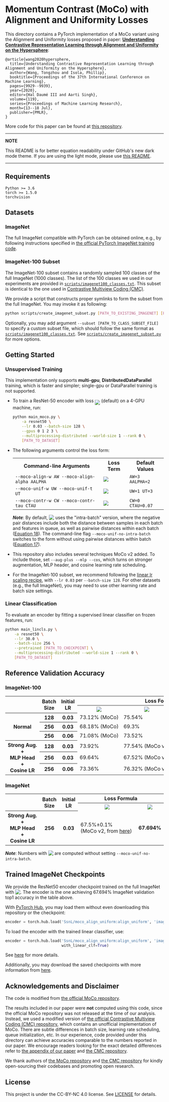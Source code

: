 <!-- Copyright (c) 2020 Tongzhou Wang -->
# Momentum Contrast (MoCo) with Alignment and Uniformity Losses

This directory contains a PyTorch implementation of a MoCo variant using the Alignment and Uniformity losses proposed in paper: [**Understanding Contrastive Representation Learning through Alignment and Uniformity on the Hypersphere**](https://arxiv.org/abs/2005.10242):
```
@article{wang2020hypersphere,
  title={Understanding Contrastive Representation Learning through Alignment and Uniformity on the Hypersphere},
  author={Wang, Tongzhou and Isola, Phillip},
  booktitle={Proceedings of the 37th International Conference on Machine Learning},
  pages={9929--9939},
  year={2020},
  editor={Hal Daumé III and Aarti Singh},
  volume={119},
  series={Proceedings of Machine Learning Research},
  month={13--18 Jul},
  publisher={PMLR},
}
```

More code for this paper can be found at [this repository](https://github.com/SsnL/align_uniform).

---
**NOTE**

This README is for better equation readability under GitHub's new dark mode theme. If you are using the light mode, please use [this README](./README.md).

---

## Requirements
```
Python >= 3.6
torch >= 1.5.0
torchvision
```

## Datasets

### ImageNet

The full ImageNet compatible with PyTorch can be obtained online, e.g., by following instructions specified in [the official PyTorch ImageNet training code](https://github.com/pytorch/examples/tree/master/imagenet#requirements).

### ImageNet-100 Subset

The ImageNet-100 subset contains a randomly sampled 100 classes of the full ImageNet (1000 classes). The list of the 100 classes we used in our experiments are provided in [`scripts/imagenet100_classes.txt`](./scripts/imagenet100_classes.txt). This subset is identical to the one used in [Contrastive Multiview Coding (CMC)](https://arxiv.org/abs/1906.05849).

We provide a script that constructs proper symlinks to form the subset from the full ImageNet. You may invoke it as following:

```sh
python scripts/create_imagenet_subset.py [PATH_TO_EXISTING_IMAGENET] [PATH_TO_CREATE_SUBSET]
```

Optionally, you may add argument `--subset [PATH_TO_CLASS_SUBSET_FILE]` to specify a custom subset file, which should follow the same format as [`scripts/imagenet100_classes.txt`](./scripts/imagenet100_classes.txt). See [`scripts/create_imagenet_subset.py`](./scripts/create_imagenet_subset.py) for more options.

## Getting Started

### Unsupervised Training

This implementation only supports **multi-gpu**, **DistributedDataParallel** training, which is faster and simpler; single-gpu or DataParallel training is not supported.

+ To train a ResNet-50 encoder with loss <img src="https://latex.codecogs.com/svg.latex?\color{White}\begin{tabular}[b]{@{}c@{}}$3\cdot\mathcal{L}_\mathsf{align}(\alpha\mkern1.5mu{=}\mkern1.5mu2)+\mathcal{L}_\mathsf{uniform}(t\mkern1.5mu{=}\mkern1.5mu3)$\vspace{-5pt}\\{\color{black}.}\\\end{tabular} " align="middle" /> (default) on a 4-GPU machine, run:

  ```sh
  python main_moco.py \
      -a resnet50 \
      --lr 0.03 --batch-size 128 \
      --gpus 0 1 2 3 \
      --multiprocessing-distributed --world-size 1 --rank 0 \
      [PATH_TO_DATASET]
  ```

+ The following arguments control the loss form:
  <table>
    <tr>
      <th>Command-line Arguments</th>
      <th>Loss Term</th>
      <th>Default Values</th>
    </tr>
    <tr>
      <td><code>--moco-align-w AW --moco-align-alpha AALPHA</code></td>
      <td><img src="https://latex.codecogs.com/svg.latex?\color{White}\begin{tabular}[b]{@{}c@{}}$\texttt{AW}\cdot\mathcal{L}_\mathsf{align}(\alpha\mkern1.5mu{=}\mkern1.5mu\texttt{AALPHA})$\vspace{-8pt}\\{\color{black}.}\\\end{tabular}" align="middle" /></td>
      <td><code>AW=3 AALPHA=2</code></td>
    </tr>
    <tr>
      <td><code>--moco-unif-w UW --moco-unif-t UT</code></td>
      <td><img src="https://latex.codecogs.com/svg.latex?\color{White}\begin{tabular}[b]{@{}c@{}}$\texttt{UW}\cdot\mathcal{L}_\mathsf{uniform}(t\mkern1.5mu{=}\mkern1.5mu\texttt{UT})$\vspace{-8pt}\\{\color{black}.}\\\end{tabular}" align="middle" /></td>
      <td><code>UW=1 UT=3</code></td>
    </tr>
    <tr>
      <td><code>--moco-contr-w CW --moco-contr-tau CTAU</code></td>
      <td><img src="https://latex.codecogs.com/svg.latex?\begin{tabular}[b]{@{}c@{}}\color{White}$\texttt{CW}\cdot\mathcal{L}_\mathsf{contrastive}(\tau\mkern1.5mu{=}\mkern1.5mu\texttt{CTAU})$\vspace{-8pt}\\{\color{black}.}\\\end{tabular}" align="middle" /></td>
      <td><code>CW=0 CTAU=0.07</code></td>
    </tr>
  </table>

  ***Note***: By default, <img src="https://latex.codecogs.com/svg.latex?\color{White}\begin{tabular}[b]{@{}c@{}}{\color{black}.}\vspace{-4pt}\\$\mathcal{L}_\mathsf{uniform}$\end{tabular} " align="top" /> uses the "intra-batch" version, where the negative pair distances include both the distance between samples in each batch and features in queue, as well as pairwise distances within each batch ([Equation 18](https://arxiv.org/pdf/2005.10242.pdf#page=23)). The command-line flag `--moco-unif-no-intra-batch` switches to the form without using pairwise distances within batch ([Equation 17](https://arxiv.org/pdf/2005.10242.pdf#page=23)).

+ This repository also includes several techniques MoCo v2 added. To include those, set `--aug-plus --mlp --cos`, which turns on stronger augmentation, MLP header, and cosine learning rate scheduling.

+ For the ImageNet-100 subset, we recommend following the [linear lr scaling recipe](https://arxiv.org/abs/1706.02677), with `--lr 0.03` per `--batch-size 128`. For other datasets (e.g., the full ImageNet), you may need to use other learning rate and batch size settings.

### Linear Classification

To evaluate an encoder by fitting a supervised linear classifier on frozen features, run:

```sh
python main_lincls.py \
    -a resnet50 \
    --lr 30.0 \
    --batch-size 256 \
    --pretrained [PATH_TO_CHECKPOINT] \
    --multiprocessing-distributed --world-size 1 --rank 0 \
    [PATH_TO_DATASET]
```

## Reference Validation Accuracy

### ImageNet-100

<table>
   <tr>
      <th rowspan="2"></th>
      <th rowspan="2">Batch Size</th>
      <th rowspan="2">Initial LR</th>
      <th colspan="5">Loss Formula</th>
   </tr>
   <tr>
      <th>
        <img src="https://latex.codecogs.com/svg.latex?\color{White}\mathcal{L}_\mathsf{contrastive}(\tau\mkern1.5mu{=}\mkern1.5mu0.07)" />
      </th>
      <th>
        <img src="https://latex.codecogs.com/svg.latex?\color{White}\mathcal{L}_\mathsf{contrastive}(\tau\mkern1.5mu{=}\mkern1.5mu0.2)" />
      </th>
      <th>
        <img src="https://latex.codecogs.com/svg.latex?\color{White}\shortstack{$2\cdot\mathcal{L}_\mathsf{align}(\alpha\mkern1.5mu{=}\mkern1.5mu2)$\\$+\hspace{3pt}\mathcal{L}_\mathsf{uniform}(t\mkern1.5mu{=}\mkern1.5mu2)$} " />
      </th>
      <th>
        <img src="https://latex.codecogs.com/svg.latex?\color{White}\shortstack{$3\cdot\mathcal{L}_\mathsf{align}(\alpha\mkern1.5mu{=}\mkern1.5mu2)$\\$+\hspace{3pt}\mathcal{L}_\mathsf{uniform}(t\mkern1.5mu{=}\mkern1.5mu3)$} " />
      </th>
      <th>
        <img src="https://latex.codecogs.com/svg.latex?\color{White}\shortstack{$4\cdot\mathcal{L}_\mathsf{align}(\alpha\mkern1.5mu{=}\mkern1.5mu2)$\\$+\hspace{3pt}\mathcal{L}_\mathsf{uniform}(t\mkern1.5mu{=}\mkern1.5mu4)$} " />
      </th>
   </tr>
   <tr>
      <th rowspan="3">Normal</th>
      <th>128</th>
      <th>0.03</th>
      <td>73.12%&nbsp;(MoCo)</td>
      <td>75.54%</td>
      <td>75.44%</td>
      <td><strong>75.62%</strong></td>
      <td>74.52%</td>

   </tr>
   <tr>
      <th>256</th>
      <th>0.03</th>
      <td>68.18%&nbsp;(MoCo)</td>
      <td>69.3%</td>
      <td>68.28%</td>
      <td>69.66%</td>
      <td>69.46%</td>
   </tr>
   <tr>
      <th>256</th>
      <th>0.06</th>
      <td>71.08%&nbsp;(MoCo)</td>
      <td>73.52%</td>
      <td>73.34%</td>
      <td>73.36%</td>
      <td>73.18%</td>
   </tr>
   <tr>
      <th rowspan="3"><div>Strong&nbsp;Aug.</div>+<div>MLP&nbsp;Head</div>+<div>Cosine&nbsp;LR</div></th>
      <th>128</th>
      <th>0.03</th>
      <td>73.92%</td>
      <td>77.54%&nbsp;(MoCo&nbsp;v2)</td>
      <td>77.4%</td>
      <td><strong>77.66%</strong></td>
      <td>76.7%</td>
   </tr>
   <tr>
      <th>256</th>
      <th>0.03</th>
      <td>69.64%</td>
      <td>67.52%&nbsp;(MoCo&nbsp;v2)</td>
      <td>66.92%</td>
      <td>67.44%</td>
      <td>71.42%</td>
   </tr>
   <tr>
      <th>256</th>
      <th>0.06</th>
      <td>73.36%</td>
      <td>76.32%&nbsp;(MoCo&nbsp;v2)</td>
      <td>75.5%</td>
      <td>75.74%</td>
      <td>73.84%</td>
   </tr>
</table>

### ImageNet

<table>
   <tr>
      <th rowspan="2"></th>
      <th rowspan="2">Batch Size</th>
      <th rowspan="2">Initial LR</th>
      <th colspan="5">Loss Formula</th>
   </tr>
   <tr>
      <th>
        <img src="https://latex.codecogs.com/svg.latex?\color{White}\mathcal{L}_\mathsf{contrastive}(\tau\mkern1.5mu{=}\mkern1.5mu0.2)" />
      </th>
      <th>
        <img src="https://latex.codecogs.com/svg.latex?\color{White}3\cdot\mathcal{L}_\mathsf{align}(\alpha\mkern1.5mu{=}\mkern1.5mu2)+\hspace{3pt}\mathcal{L}_\mathsf{uniform}(t\mkern1.5mu{=}\mkern1.5mu3) " />
      </th>
   </tr>
   <tr>
      <th><div>Strong&nbsp;Aug.</div>+<div>MLP&nbsp;Head</div>+<div>Cosine&nbsp;LR</div></th>
      <th>256</th>
      <th>0.03</th>
      <td>67.5%±0.1% (MoCo&nbsp;v2,&nbsp;from&nbsp;<a href="https://github.com/facebookresearch/moco/tree/3631be074a0a14ab85c206631729fe035e54b525#linear-classification">here</a>)</td>
      <td><strong>67.694%</strong></td>
   </tr>
</table>

***Note***: Numbers with <img src="https://latex.codecogs.com/svg.latex?\color{White}\begin{tabular}[b]{@{}c@{}}{\color{black}.}\vspace{-4pt}\\$\mathcal{L}_\mathsf{uniform}$\end{tabular} " align="top" /> are computed without setting `--moco-unif-no-intra-batch`.

## Trained ImageNet Checkpoints

We provide the ResNet50 encoder checkpoint trained on the full ImageNet with <img src="https://latex.codecogs.com/svg.latex?\color{White}\begin{tabular}[b]{@{}c@{}}{\color{Black}.}\vspace{-4pt}\\$3\cdot\mathcal{L}_\mathsf{align}(\alpha\mkern1.5mu{=}\mkern1.5mu2)+\hspace{3pt}\mathcal{L}_\mathsf{uniform}(t\mkern1.5mu{=}\mkern1.5mu3)$\end{tabular}" align="top" />. The encoder is the one achieving 67.694% ImageNet validation top1 accuracy in the table above.

With [PyTorch Hub](https://pytorch.org/docs/stable/hub.html), you may load them without even downloading this repository or the checkpoint:
```py
encoder = torch.hub.load('SsnL/moco_align_uniform:align_uniform', 'imagenet_resnet50_encoder')
```

To load the encoder with the trained linear classifier, use:
```py
encoder = torch.hub.load('SsnL/moco_align_uniform:align_uniform', 'imagenet_resnet50_encoder',
                         with_linear_clf=True)
```

See [here](./hubconf.py#L11-L24) for more details.


Additionally, you may download the saved checkpoints with more information from [here](https://github.com/SsnL/moco_align_uniform/releases/tag/v1.0-checkpoints).


## Acknowledgements and Disclaimer
The code is modified from [the official MoCo repository](https://github.com/facebookresearch/moco).

The results included in our paper were **not** computed using this code, since the official MoCo repository was not released at the time of our analysis. Instead, we used a modified version of [the official Contrastive Multiview Coding (CMC) repository](https://github.com/HobbitLong/CMC/), which contains an unofficial implementation of MoCo. There are subtle differences in batch size, learning rate scheduling, queue initialization, etc. In our experience, code provided under this directory can achieve accuracies comparable to the numbers reported in our paper. We encourage readers looking for the exact detailed differences refer to [the appendix of our paper](https://arxiv.org/pdf/2005.10242.pdf#page=22) and [the CMC repository](https://github.com/HobbitLong/CMC/).

We thank authors of [the MoCo repository](https://github.com/facebookresearch/moco) and [the CMC  repository](https://github.com/HobbitLong/CMC/) for kindly open-sourcing their codebases and promoting open research.


## License

This project is under the CC-BY-NC 4.0 license. See [LICENSE](LICENSE) for details.

